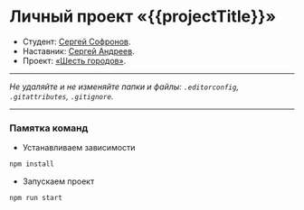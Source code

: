 # Личный проект «{{projectTitle}}»

* Студент: [Сергей Софронов](https://htmlacademy.ru/profile/id1876915).
* Наставник: [Сергей Андреев](https://htmlacademy.ru/profile/id812127).
* Проект: [«Шесть городов»](https://github.com/SergeySofronov/1876915-six-cities-angular/).

---

_Не удаляйте и не изменяйте папки и файлы:_
_`.editorconfig`, `.gitattributes`, `.gitignore`._

---

### Памятка команд

- Устанавливаем зависимости

```bash
npm install
```

- Запускаем проект

```bash
npm run start
```